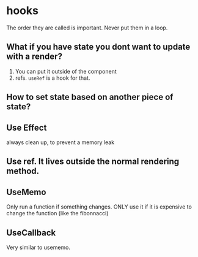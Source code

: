 # hooks

The order they are called is important. Never put them in a loop.

## What if you have state you dont want to update with a render?

1. You can put it outside of the component
2. refs. `useRef` is a hook for that.


## How to set state based on another piece of state?


## Use Effect
always clean up, to prevent a memory leak

## Use ref. It lives outside the normal rendering method.


## UseMemo
Only run a function if something changes. ONLY use it if it is expensive to change the function (like the fibonnacci)

## UseCallback 

Very similar to usememo. 